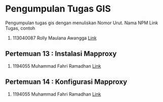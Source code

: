 # Pengumpulan Tugas GIS
Pengumpulan tugas gis dengan menuliskan
Nomor Urut. Nama NPM Link Tugas, contoh
1. 113040087 Rolly Maulana Awangga [Link](https://kampus.awangga.net/)

## Pertemuan 13 : Instalasi Mapproxy
1. 1194055 Muhammad Fahri Ramadhan [Link](https://youtu.be/X_bBnruecoo)


## Pertemuan 14 : Konfigurasi Mapproxy
1. 1194055 Muhammad Fahri Ramadhan [Link](https://youtu.be/5IbBVPNiCVQ)
